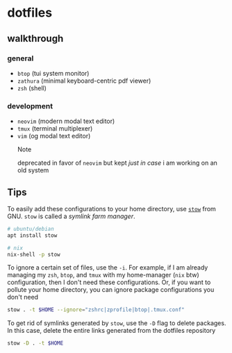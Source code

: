 # dotfiles

## walkthrough

### general

- `btop` (tui system monitor)
- `zathura` (minimal keyboard-centric pdf viewer)
- `zsh` (shell)

### development

- `neovim` (modern modal text editor)
- `tmux` (terminal multiplexer)
- `vim` (og modal text editor)
  > [!note]
  > deprecated in favor of `neovim` but kept _just in case_ i am working on an
  > old system

## Tips

To easily add these configurations to your home directory, use
[`stow`](https://www.gnu.org/software/stow/) from GNU. `stow` is called a
_symlink farm manager_.

```bash
# ubuntu/debian
apt install stow

# nix
nix-shell -p stow
```

To ignore a certain set of files, use the `-i`. For example, if I am already
managing my `zsh`, `btop`, and `tmux` with my home-manager (`nix` btw)
configuration, then I don't need these configurations. Or, if you want to
pollute your home directory, you can ignore package configurations you don't
need

```bash
stow . -t $HOME --ignore="zshrc|zprofile|btop|.tmux.conf"
```

To get rid of symlinks generated by `stow`, use the `-D` flag to delete
packages. In this case, delete the entire links generated from the dotfiles
repository

```bash
stow -D . -t $HOME
```

